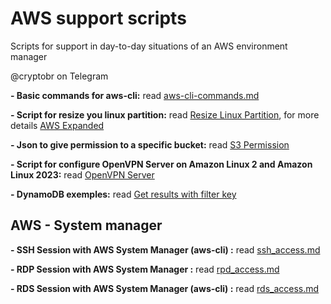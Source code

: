 # AWS support scripts

Scripts for support in day-to-day situations of an AWS environment manager

@cryptobr on Telegram

**- Basic commands for aws-cli:**
read [aws-cli-commands.md](https://github.com/crypto-br/AWS/blob/master/aws-cli-commands.md)

**- Script for resize you linux partition:**
read [Resize Linux Partition](https://github.com/crypto-br/AWS/blob/master/Resize_Linux_partition/resize_linux_partition.sh), for more details [AWS Expanded](https://docs.aws.amazon.com/AWSEC2/latest/UserGuide/recognize-expanded-volume-linux.html)

**- Json to give permission to a specific bucket:**
read [S3 Permission](https://github.com/crypto-br/AWS/blob/master/S3ResourcePermission.json)

**- Script for configure OpenVPN Server on Amazon Linux 2 and Amazon Linux 2023:**
read [OpenVPN Server](https://github.com/crypto-br/AWS/tree/master/EC2_OpenVPN_Server/readme.md)

**- DynamoDB exemples:**
read [Get results with filter key](https://github.com/crypto-br/AWS/tree/master/dynamoDB/getValueWithFilter.py)

## AWS - System manager
**- SSH Session with AWS System Manager (aws-cli) :**
read [ssh_access.md](https://github.com/crypto-br/AWS/blob/master/ssm/ssh_access.md)

**- RDP Session with AWS System Manager :**
read [rpd_access.md](https://github.com/crypto-br/AWS/blob/master/ssm/rdp_access.md)

**- RDS Session with AWS System Manager (aws-cli) :**
read [rds_access.md](https://github.com/crypto-br/AWS/blob/master/ssm/rds_access.md)
